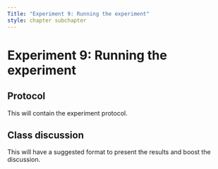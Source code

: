 ```yaml
---
Title: "Experiment 9: Running the experiment"
style: chapter subchapter
---
```


# **Experiment 9:** Running the experiment

## Protocol

This will contain the experiment protocol.

## Class discussion

This will have a suggested format to present the results and boost the discussion.